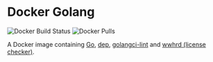 # Docker Golang

![Docker Build Status](https://img.shields.io/docker/build/medisante/golang.svg)
![Docker Pulls](https://img.shields.io/docker/pulls/medisante/golang.svg)

A Docker image containing [Go](https://golang.org), [dep](https://github.com/golang/dep), [golangci-lint](https://github.com/golangci/golangci-lint) and [wwhrd (license checker)](https://github.com/frapposelli/wwhrd).
